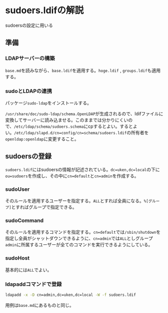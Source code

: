 # sudoers.ldifの解説

sudoersの設定に用いる

## 準備

### LDAPサーバーの構築

`base.md`を読みながら、`base.ldif`を適用する。`hoge.ldif` , `groups.ldif`も適用する。

### sudoとLDAPの連携

パッケージ`sudo-ldap`をインストールする。

`/usr/share/doc/sudo-ldap/schema.OpenLDAP`が生成されるので、ldifファイルに変換してサーバーに読み込ませる。このままでは分かりにくいので、`/etc/ldap/schema/sudoers.schema`にcpするとよい。するとよい。`/etc/ldap/slapd.d/cn=config/cn=schema/sudoers.ldif`の所有者を`openldap:openldap`に変更すること。

## sudoersの登録

`sudoers.ldif`にはsudoersの情報が記述されている。`dc=uken,dc=local`の下に`ou=sudoers`を作成し、その中に`cn=default`と`cn=admin`を作成する。

### sudoUser

そのルールを適用するユーザーを指定する。`ALL`とすれば全員になる。`%[グループ]`とすればグループで指定できる。

### sudoCommand

そのルールを適用するコマンドを指定する。`cn=default`では`/sbin/shutdown`を指定し全員がシャットダウンできるように、`cn=admin`では`ALL`としグループ`admin`に所属するユーザーが全てのコマンドを実行できるようにしている。

### sudoHost

基本的には`ALL`でよい。

### ldapaddコマンドで登録

```bash
ldapadd -x -D cn=admin,dc=uken,dc=local -W -f sudoers.ldif
```

用例は`base.md`にあるものと同じ。

